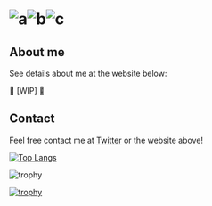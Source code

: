 # ![a](https://twemoji.maxcdn.com/v/14.0.0/72x72/1f91e.png)![b](https://twemoji.maxcdn.com/v/14.0.0/72x72/1f91f.png)![c](https://twemoji.maxcdn.com/v/14.0.0/72x72/1f919.png)

## About me

See details about me at the website below:

:construction: [WIP] :construction:

## Contact

Feel free contact me at [Twitter](https://twitter.com/kc_1_/) or the website above!

[![Top Langs](https://github-readme-stats.vercel.app/api/top-langs/?username=shunk-py&theme=dark&layout=compact)](https://github.com/shunk-py)

![trophy](https://github-readme-stats.vercel.app/api?username=shunk-py&show_icons=true&theme=dark&count_private=true&line_height=40)

[![trophy](https://github-profile-trophy.vercel.app/?username=shunk-py&theme=tokyonight&rank=SECRET,SSS,SS,S,AAA,AA,A,B&no-bg=true)](https://github.com/shunk-py)

